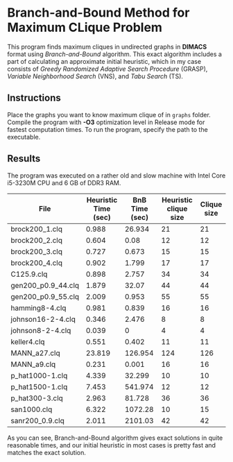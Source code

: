 # Branch-and-Bound Method for Maximum CLique Problem

This program finds maximum cliques in undirected graphs in <b>DIMACS</b> format using <i>Branch-and-Bound</i> algorithm. This exact algorithm includes a part of calculating an approximate initial heuristic, which in my case consists of <i>Greedy Randomized Adaptive Search Procedure</i> (GRASP), <i>Variable Neighborhood Search</i> (VNS), and <i>Tabu Search</i> (TS). 

## Instructions

Place the graphs you want to know maximum clique of in ```graphs``` folder. Compile the program with <b>-O3</b> optimization level in Release mode for fastest computation times. To run the program, specify the path to the executable.

## Results

The program was executed on a rather old and slow machine with Intel Core i5-3230M CPU and 6 GB of DDR3 RAM.

|File              |Heuristic Time (sec)|BnB Time (sec)|Heuristic clique size|Clique size|
|------------------|--------------------|--------------|---------------------|-----------|
|brock200_1.clq    |0.988               |26.934        |21                   |21         |
|brock200_2.clq    |0.604               |0.08          |12                   |12         |
|brock200_3.clq    |0.727               |0.673         |15                   |15         |
|brock200_4.clq    |0.902               |1.799         |17                   |17         |
|C125.9.clq        |0.898               |2.757         |34                   |34         |
|gen200_p0.9_44.clq|1.879               |32.07         |44                   |44         |
|gen200_p0.9_55.clq|2.009               |0.953         |55                   |55         |
|hamming8-4.clq    |0.981               |0.839         |16                   |16         |
|johnson16-2-4.clq |0.346               |2.476         |8                    |8          |
|johnson8-2-4.clq  |0.039               |0             |4                    |4          |
|keller4.clq       |0.551               |0.402         |11                   |11         |
|MANN_a27.clq      |23.819              |126.954       |124                  |126        |
|MANN_a9.clq       |0.231               |0.001         |16                   |16         |
|p_hat1000-1.clq   |4.339               |32.299        |10                   |10         |
|p_hat1500-1.clq   |7.453               |541.974       |12                   |12         |
|p_hat300-3.clq    |2.963               |81.728        |36                   |36         |
|san1000.clq       |6.322               |1072.28       |10                   |15         |
|sanr200_0.9.clq   |2.011               |2101.03       |42                   |42         |


As you can see, Branch-and-Bound algorithm gives exact solutions in quite reasonable times, and our initial heuristic in most cases is pretty fast and matches the exact solution.